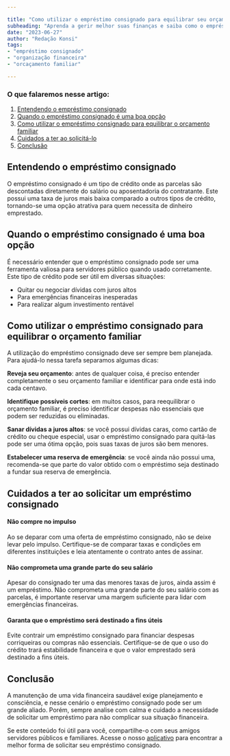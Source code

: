 ```yaml
---

title: "Como utilizar o empréstimo consignado para equilibrar seu orçamento familiar"
subheading: "Aprenda a gerir melhor suas finanças e saiba como o empréstimo consignado pode ser um aliado nessa missão."
date: "2023-06-27"
author: "Redação Konsi"
tags:
- "empréstimo consignado"
- "organização financeira"
- "orcaçamento familiar"

---
```

### O que falaremos nesse artigo:
1. [Entendendo o empréstimo consignado](#entendendo)
2. [Quando o empréstimo consignado é uma boa opção](#quando)
3. [Como utilizar o empréstimo consignado para equilibrar o orçamento familiar](#como)
4. [Cuidados a ter ao solicitá-lo](#cuidados)
5. [Conclusão](#conclusão)

## Entendendo o empréstimo consignado <a name="entendendo"></a>

O empréstimo consignado é um tipo de crédito onde as parcelas são descontadas diretamente do salário ou aposentadoria do contratante. Este possui uma taxa de juros mais baixa comparado a outros tipos de crédito, tornando-se uma opção atrativa para quem necessita de dinheiro emprestado.

## Quando o empréstimo consignado é uma boa opção <a name="quando"></a>

É necessário entender que o empréstimo consignado pode ser uma ferramenta valiosa para servidores público quando usado corretamente. Este tipo de crédito pode ser útil em diversas situações: 

- Quitar ou negociar dívidas com juros altos
- Para emergências financeiras inesperadas
- Para realizar algum investimento rentável

## Como utilizar o empréstimo consignado para equilibrar o orçamento familiar <a name="como"></a>

A utilização do empréstimo consignado deve ser sempre bem planejada. Para ajudá-lo nessa tarefa separamos algumas dicas:

**Reveja seu orçamento**: antes de qualquer coisa, é preciso entender completamente o seu orçamento familiar e identificar para onde está indo cada centavo.

**Identifique possíveis cortes**: em muitos casos, para reequilibrar o orçamento familiar, é preciso identificar despesas não essenciais que podem ser reduzidas ou eliminadas.

**Sanar dívidas a juros altos**: se você possui dívidas caras, como cartão de crédito ou cheque especial, usar o empréstimo consignado para quitá-las pode ser uma ótima opção, pois suas taxas de juros são bem menores. 

**Estabelecer uma reserva de emergência**: se você ainda não possui uma, recomenda-se que parte do valor obtido com o empréstimo seja destinado a fundar sua reserva de emergência.

## Cuidados a ter ao solicitar um empréstimo consignado <a name="cuidados"></a>

#### Não compre no impulso

Ao se deparar com uma oferta de empréstimo consignado, não se deixe levar pelo impulso. Certifique-se de comparar taxas e condições em diferentes instituições e leia atentamente o contrato antes de assinar.

#### Não comprometa uma grande parte do seu salário

Apesar do consignado ter uma das menores taxas de juros, ainda assim é um empréstimo. Não comprometa uma grande parte do seu salário com as parcelas, é importante reservar uma margem suficiente para lidar com emergências financeiras.

#### Garanta que o empréstimo será destinado a fins úteis

Evite contrair um empréstimo consignado para financiar despesas corriqueiras ou compras não essenciais. Certifique-se de que o uso do crédito trará estabilidade financeira e que o valor emprestado será destinado a fins úteis.

## Conclusão <a name="conclusão"></a>

A manutenção de uma vida financeira saudável exige planejamento e consciência, e nesse cenário o empréstimo consignado pode ser um grande aliado. Porém, sempre analise com calma e cuidado a necessidade de solicitar um empréstimo para não complicar sua situação financeira.

Se este conteúdo foi útil para você, compartilhe-o com seus amigos servidores públicos e familiares. Acesse o nosso [aplicativo](http://www.konsi.com.br) para encontrar a melhor forma de solicitar seu empréstimo consignado.